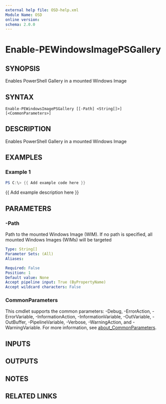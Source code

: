 ```yaml
---
external help file: OSD-help.xml
Module Name: OSD
online version:
schema: 2.0.0
---
```


# Enable-PEWindowsImagePSGallery

## SYNOPSIS
Enables PowerShell Gallery in a mounted Windows Image

## SYNTAX

```
Enable-PEWindowsImagePSGallery [[-Path] <String[]>] [<CommonParameters>]
```

## DESCRIPTION
Enables PowerShell Gallery in a mounted Windows Image

## EXAMPLES

### Example 1
```powershell
PS C:\> {{ Add example code here }}
```

{{ Add example description here }}

## PARAMETERS

### -Path
Path to the mounted Windows Image (WIM).
If no path is specified, all mounted Windows Images (WIMs) will be targeted

```yaml
Type: String[]
Parameter Sets: (All)
Aliases:

Required: False
Position: 1
Default value: None
Accept pipeline input: True (ByPropertyName)
Accept wildcard characters: False
```

### CommonParameters
This cmdlet supports the common parameters: -Debug, -ErrorAction, -ErrorVariable, -InformationAction, -InformationVariable, -OutVariable, -OutBuffer, -PipelineVariable, -Verbose, -WarningAction, and -WarningVariable. For more information, see [about_CommonParameters](http://go.microsoft.com/fwlink/?LinkID=113216).

## INPUTS

## OUTPUTS

## NOTES

## RELATED LINKS
